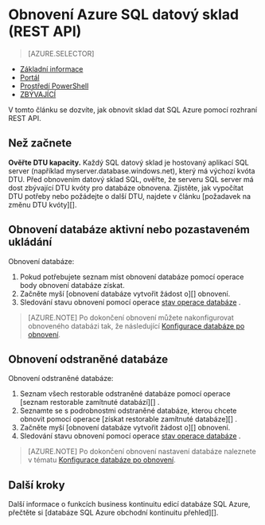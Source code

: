 <properties
   pageTitle="Obnovení Azure SQL datový sklad (REST API) | Microsoft Azure"
   description="Úkoly rozhraní REST API pro obnovení datový sklad SQL Azure."
   services="sql-data-warehouse"
   documentationCenter="NA"
   authors="Lakshmi1812"
   manager="barbkess"
   editor=""/>

<tags
   ms.service="sql-data-warehouse"
   ms.devlang="NA"
   ms.topic="article"
   ms.tgt_pltfrm="NA"
   ms.workload="data-services"
   ms.date="09/21/2016"
   ms.author="lakshmir;barbkess;sonyama"/>

# <a name="restore-an-azure-sql-data-warehouse-rest-api"></a>Obnovení Azure SQL datový sklad (REST API)

> [AZURE.SELECTOR]
- [Základní informace][]
- [Portál][]
- [Prostředí PowerShell][]
- [ZBÝVAJÍCÍ][]

V tomto článku se dozvíte, jak obnovit sklad dat SQL Azure pomocí rozhraní REST API.

## <a name="before-you-begin"></a>Než začnete

**Ověřte DTU kapacity.** Každý SQL datový sklad je hostovaný aplikací SQL server (například myserver.database.windows.net), který má výchozí kvóta DTU.  Před obnovením datový sklad SQL, ověřte, že serveru SQL server má dost zbývající DTU kvóty pro databáze obnovena. Zjistěte, jak vypočítat DTU potřeby nebo požádejte o další DTU, najdete v článku [požadavek na změnu DTU kvóty][].

## <a name="restore-an-active-or-paused-database"></a>Obnovení databáze aktivní nebo pozastaveném ukládání

Obnovení databáze:

1. Pokud potřebujete seznam míst obnovení databáze pomocí operace body obnovení databáze získat.
2. Začněte myší [obnovení databáze vytvořit žádost o][] obnovení.
3. Sledování stavu obnovení pomocí operace [stav operace databáze][] .

>[AZURE.NOTE] Po dokončení obnovení můžete nakonfigurovat obnoveného databázi tak, že následující [Konfigurace databáze po obnovení][].

## <a name="restore-a-deleted-database"></a>Obnovení odstraněné databáze

Obnovení odstraněné databáze:

1.  Seznam všech restorable odstraněné databáze pomocí operace [seznam restorable zamítnuté databází][] .
2.  Seznamte se s podrobnostmi odstraněné databáze, kterou chcete obnovit pomocí operace [získat restorable zamítnuté databáze][] .
3.  Začněte myší [obnovení databáze vytvořit žádost o][] obnovení.
4.  Sledování stavu obnovení pomocí operace [stav operace databáze][] .

>[AZURE.NOTE] Po dokončení obnovení nastavení databáze naleznete v tématu [Konfigurace databáze po obnovení][]. 


## <a name="next-steps"></a>Další kroky
Další informace o funkcích business kontinuitu edicí databáze SQL Azure, přečtěte si [databáze SQL Azure obchodní kontinuitu přehled][].

<!--Image references-->

<!--Article references-->
[Základní informace kontinuitu firmy databáze SQL Azure]: ./sql-database-business-continuity.md
[Požadavek na změnu kvóty DTU]: ./sql-data-warehouse-get-started-create-support-ticket.md#request-quota-change
[Konfigurace databáze po obnovení]: ./sql-database-disaster-recovery.md#configure-your-database-after-recovery
[How to install and configure Azure PowerShell]: ./powershell-install-configure.md
[Základní informace]: ./sql-data-warehouse-restore-database-overview.md
[Portál]: ./sql-data-warehouse-restore-database-portal.md
[Prostředí PowerShell]: ./sql-data-warehouse-restore-database-powershell.md
[ZBÝVAJÍCÍ]: ./sql-data-warehouse-restore-database-rest-api.md

<!--MSDN references-->
[Vytvoření žádosti o obnovení databáze]: https://msdn.microsoft.com/library/azure/dn509571.aspx
[Stav operace databáze]: https://msdn.microsoft.com/library/azure/dn720371.aspx
[Získání restorable zamítnuté databáze]: https://msdn.microsoft.com/library/azure/dn509574.aspx
[Seznam restorable nezobrazí databází]: https://msdn.microsoft.com/library/azure/dn509562.aspx
[Restore-AzureRmSqlDatabase]: https://msdn.microsoft.com/library/mt693390.aspx

<!--Other Web references-->
[Azure Portal]: https://portal.azure.com/
[Microsoft Web Platform Installer]: https://aka.ms/webpi-azps
